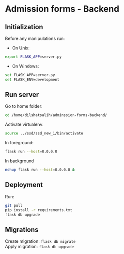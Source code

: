 # Admission forms - Backend

## Initialization

Before any manipulations run:
* On Unix: 
```bash
export FLASK_APP=server.py
```
* On Windows: 
```bash
set FLASK_APP=server.py
set FLASK_ENV=development
```

## Run server

Go to home folder:
```bash
cd /home/dilshatsalih/adminssion-forms-backend/
```

Activate virtualenv:
```bash
source ../ssd/ssd_new_1/bin/activate
```

In foreground:
```bash
flask run --host=0.0.0.0
```

In background
```bash
nohup flask run --host=0.0.0.0 &
```

## Deployment

Run:
```bash
git pull
pip install -r requirements.txt
flask db upgrade
```

## Migrations

Create migration: `flask db migrate`  
Apply migration: `flask db upgrade`  
